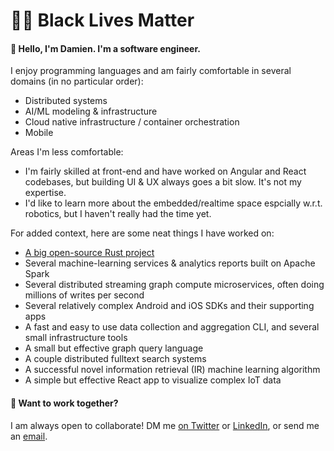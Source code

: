 # ✊🏾 Black Lives Matter

#### 👋 Hello, I'm Damien. I'm a software engineer.

I enjoy programming languages and am fairly comfortable in several domains (in no particular order):
- Distributed systems
- AI/ML modeling & infrastructure
- Cloud native infrastructure / container orchestration
- Mobile

Areas I'm less comfortable:
- I'm fairly skilled at front-end and have worked on Angular and React codebases, but building UI & UX always goes a bit slow. It's not my expertise.
- I'd like to learn more about the embedded/realtime space espcially w.r.t. robotics, but I haven't really had the time yet.

For added context, here are some neat things I have worked on:
- [A big open-source Rust project][5]
- Several machine-learning services & analytics reports built on Apache Spark
- Several distributed streaming graph compute microservices, often doing millions of writes per second
- Several relatively complex Android and iOS SDKs and their supporting apps
- A fast and easy to use data collection and aggregation CLI, and several small infrastructure tools
- A small but effective graph query language
- A couple distributed fulltext search systems
- A successful novel information retrieval (IR) machine learning algorithm
- A simple but effective React app to visualize complex IoT data


#### 🤝 Want to work together?

I am always open to collaborate! DM me [on Twitter][2] or [LinkedIn][1], or send me an [email][3].

[1]: https://linkedin.com/in/damienstanton
[2]: https://twitter.com/damienstanton
[3]: mailto:damien@damienstanton.com
[4]: https://github.com/damienstanton?tab=repositories&q=&type=public&language=
[5]: https://firecracker-microvm.github.io/
